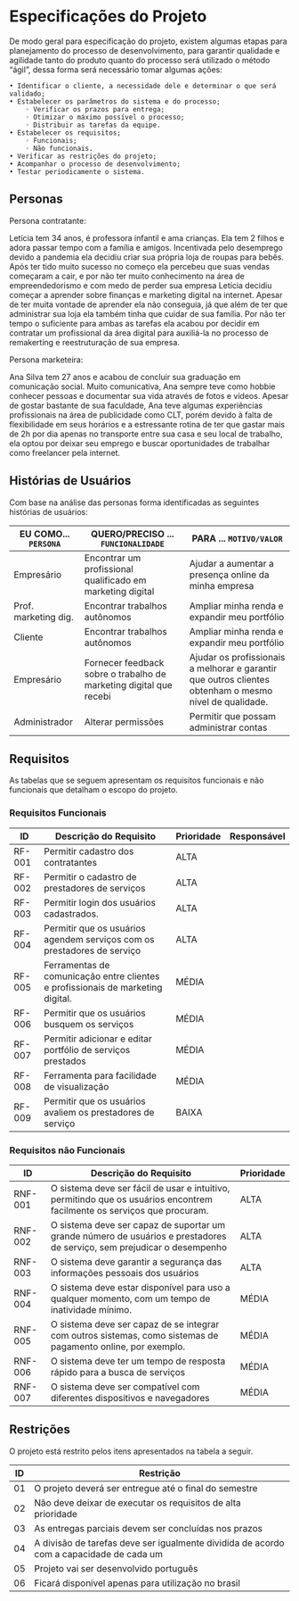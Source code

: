 # Especificações do Projeto

De modo geral para especificação do projeto, existem algumas etapas para planejamento do processo de desenvolvimento, para garantir qualidade e agilidade tanto do produto quanto do processo será utilizado  o método “ágil”, dessa forma será necessário tomar algumas ações:

    • Identificar o cliente, a necessidade dele e determinar o que será validado;
    • Estabelecer os parâmetros do sistema e do processo;
        ◦ Verificar os prazos para entrega;
        ◦ Otimizar o máximo possível o processo;
        ◦ Distribuir as tarefas da equipe.
    • Estabelecer os requisitos;
        ◦ Funcionais;
        ◦ Não funcionais.
    • Verificar as restrições do projeto;
    • Acompanhar o processo de desenvolvimento;
    • Testar periodicamente o sistema.

## Personas

Persona contratante:

Letícia tem 34 anos, é professora infantil e ama crianças. Ela tem 2 filhos e adora passar tempo com a família e amigos. Incentivada pelo desemprego devido a pandemia ela decidiu criar sua própria loja de roupas para bebês. Após ter tido muito sucesso no começo ela percebeu que suas vendas começaram a cair, e por não ter muito conhecimento na área de empreendedorismo e com medo de perder sua empresa Letícia decidiu começar a aprender sobre finanças e marketing digital na internet. Apesar de ter muita vontade de aprender ela não conseguia, já que além de ter que administrar sua loja ela também tinha que cuidar de sua família. Por não ter tempo o suficiente para ambas as tarefas ela acabou por decidir em contratar um profissional da área digital para auxiliá-la no processo de remakerting e reestruturação de sua empresa.

Persona marketeira:

Ana Silva tem 27 anos e acabou de concluir sua graduação em comunicação social. Muito comunicativa, Ana sempre teve como hobbie conhecer pessoas e documentar sua vida através de fotos e vídeos. Apesar de gostar bastante de sua faculdade, Ana teve algumas experiências profissionais na área de publicidade como CLT, porém devido à falta de flexibilidade em seus horários e a estressante rotina de ter que gastar mais de 2h por dia apenas no transporte entre sua casa e seu local de trabalho, ela optou por deixar seu emprego e buscar oportunidades de trabalhar como freelancer pela internet.

## Histórias de Usuários

Com base na análise das personas forma identificadas as seguintes histórias de usuários:

|EU COMO... `PERSONA`| QUERO/PRECISO ... `FUNCIONALIDADE` |PARA ... `MOTIVO/VALOR`                 |
|--------------------|------------------------------------|----------------------------------------|
|Empresário          | Encontrar um profissional qualificado em marketing digital | Ajudar a aumentar a presença online da minha empresa |
|Prof. marketing dig.| Encontrar trabalhos autônomos      | Ampliar minha renda e expandir meu portfólio |
|Cliente| Encontrar trabalhos autônomos      | Ampliar minha renda e expandir meu portfólio |
|Empresário| Fornecer feedback sobre o trabalho de marketing digital que recebi      | Ajudar os profissionais a melhorar e garantir que outros clientes obtenham o mesmo nível de qualidade. |
|Administrador       | Alterar permissões                 | Permitir que possam administrar contas |

## Requisitos

As tabelas que se seguem apresentam os requisitos funcionais e não funcionais que detalham o escopo do projeto.

### Requisitos Funcionais

|ID    | Descrição do Requisito  | Prioridade | Responsável |
|------|-----------------------------------------|----| ----|
|RF-001| Permitir cadastro dos contratantes | ALTA |  |
|RF-002| Permitir o cadastro de prestadores de serviços   | ALTA | |
|RF-003| Permitir login dos usuários cadastrados.   | ALTA | |
|RF-004| Permitir que os usuários agendem serviços com os prestadores de serviço   | ALTA | |
|RF-005| Ferramentas de comunicação entre clientes e profissionais de marketing digital.   | MÉDIA | |
|RF-006| Permitir que os usuários busquem os serviços   | MÉDIA | |
|RF-007| Permitir adicionar e editar portfólio de serviços prestados   | MÉDIA | |
|RF-008| Ferramenta para facilidade de visualização   | MÉDIA | |
|RF-009| Permitir que os usuários avaliem os prestadores de serviço   | BAIXA | |

### Requisitos não Funcionais

|ID     | Descrição do Requisito  |Prioridade |
|-------|-------------------------|----|
|RNF-001| O sistema deve ser fácil de usar e intuitivo, permitindo que os usuários encontrem facilmente os serviços que procuram. | ALTA | 
|RNF-002| O sistema deve ser capaz de suportar um grande número de usuários e prestadores de serviço, sem prejudicar o desempenho |  ALTA | 
|RNF-003| O sistema deve garantir a segurança das informações pessoais dos usuários |  ALTA | 
|RNF-004| O sistema deve estar disponível para uso a qualquer momento, com um tempo de inatividade mínimo. |  MÉDIA | 
|RNF-005| O sistema deve ser capaz de se integrar com outros sistemas, como sistemas de pagamento online, por exemplo. |  MÉDIA | 
|RNF-006| O sistema deve ter um tempo de resposta rápido para a busca de serviços |  MÉDIA | 
|RNF-007| O sistema deve ser compatível com diferentes dispositivos e navegadores |  MÉDIA | 

## Restrições

O projeto está restrito pelos itens apresentados na tabela a seguir.

|ID| Restrição                                             |
|--|-------------------------------------------------------|
|01| O projeto deverá ser entregue até o final do semestre |
|02| Não deve deixar de executar os requisitos de alta prioridade |
|03| As entregas parciais devem ser concluídas nos prazos  |
|04| A divisão de tarefas deve ser igualmente dividida de acordo com a capacidade de cada um|
|05| Projeto vai ser desenvolvido português                |
|06| Ficará disponivel apenas para utilização no brasil    |
